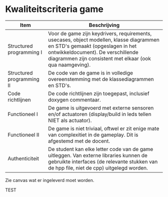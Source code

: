 # Kwaliteitscriteria game


|Item | Beschrijving|
|---|---|
|Structured programming I | Voor de game zijn keydrivers, requirements, usecases, object modellen, klasse diagrammen en STD's gemaakt (opgeslagen in het ontwikkeldocument). De verschillende diagrammen zijn consistent met elkaar (ook qua naamgeving). |
|Structured programming II | De code van de game is in volledige overeenstemming met de klassediagrammen en STD's.| 
| Code richtlijnen| De code richtlijnen zijn toegepast, inclusief doxygen commentaar.|
| Functioneel I | De game is uitgevoerd met externe sensoren en/of actuatoren (display/build in leds tellen NIET als actuator).|
| Functioneel II | De game is niet triviaal, oftwel er zit enige mate van complexitiet in de gameplay. Dit is afgestemd met de docent.|
| Authenticiteit| De student kan elke letter code van de game uitleggen. Van externe libraries kunnen de gebruikte interfaces (de relevante stukken van de hpp file, niet de cpp) uitgelegd worden.| 

Zie canvas wat er ingeleverd moet worden. 

TEST 

